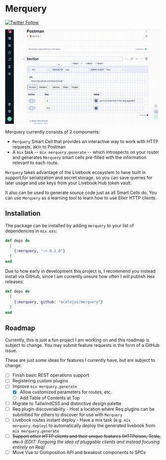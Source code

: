 # Merquery

[![Twitter Follow](https://img.shields.io/twitter/follow/ac_alejos?style=social)](https://twitter.com/ac_alejos)

![Demo](merquery_demo.gif)

Merquery currently consists of 2 components:

* `Merquery` Smart Cell that provides an interactive way to work with HTTP requests, akin to Postman
* A `mix` task -- `mix merquery.generate` -- which introspects on your router and generates
`Merquery` smart cells pre-filled with the information relevant to each route.

`Merquery` takes advantage of the Livebook ecosystem to have built in support for serialization
and secret storage, so you can save queries for later usage and use keys from your Livebook
Hub token vault.

It also can be used to generate source code just as all Smart Cells do. You can use `Merquery`
as a learning tool to learn how to use Elixir HTTP clients.

## Installation

The package can be installed
by adding `merquery` to your list of dependencies in `mix.exs`:

```elixir
def deps do
  [
    {:merquery, "~> 0.1.0"}
  ]
end
```

Due to how early in development this project is, I recommend you instead install via
GitHub, since I am currently unsure how often I will publish Hex releases:

```elixir
def deps do
  [
    {:merquery, github: "acalejos/merquery"}
  ]
end
```

## Roadmap

Currently, this is just a fun project I am working on and this roadmap is subject to change.
You may submit feature requests in the form of a GitHub issue.

These are just some ideas for features I currently have, but are subject to change:

* [ ] Finish basic REST operations support
* [ ] Registering custom plugins
* [ ] Improve `mix merquery.generate`
  * [X] Allow customized parameters for routes, etc.
  * [ ] Add Table of Contents at Top
* [ ] Migrate to TailwindCSS and distinctive design palette
* [ ] Req plugin discoverability - Host a location where Req plugins can be submitted for others to
discover for use with `Merquery`
* [ ] Livebook routes instant deploy - Have a mix task (e.g. `mix merquery.deploy`) to automatically
deploy the generated livebook from `mix merquery.generate`
* [ ] ~~Support other HTTP clients and their unique features (HTTPoison, Tesla, etc. )~~ *(EDIT: Forgoing the idea of pluggable clients and instead focusing entirely on Req)*
* [ ] Move Vue to Composition API and breakout components to SPCs
